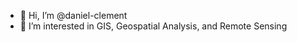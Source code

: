 - 👋 Hi, I’m @daniel-clement
- 👀 I’m interested in GIS, Geospatial Analysis, and Remote Sensing

<!---
daniel-clement/daniel-clement is a ✨ special ✨ repository because its `README.md` (this file) appears on your GitHub profile.
You can click the Preview link to take a look at your changes.
--->
